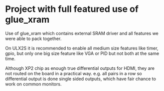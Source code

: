 # Project with full featured use of glue_xram

Use of glue_xram which contains external SRAM driver
and all features we were able to pack together.

On ULX2S it is recommended to enable all medium size
features like timer, gpio,  but only one big size 
feature like VGA or PID but not both at the same time.

Although XP2 chip as enough true differential outputs
for HDMI, they are not routed on the board in a practical
way. e.g. all pairs in a row so differential output is done
single sided outputs, which have fair chance to work on
common monitors.
